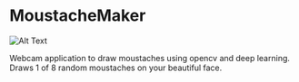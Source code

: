 # MoustacheMaker

![Alt Text](MoustacheMaker/data/moustache.gif)

Webcam application to draw moustaches using opencv and deep learning.
Draws 1 of 8 random moustaches on your beautiful face.
